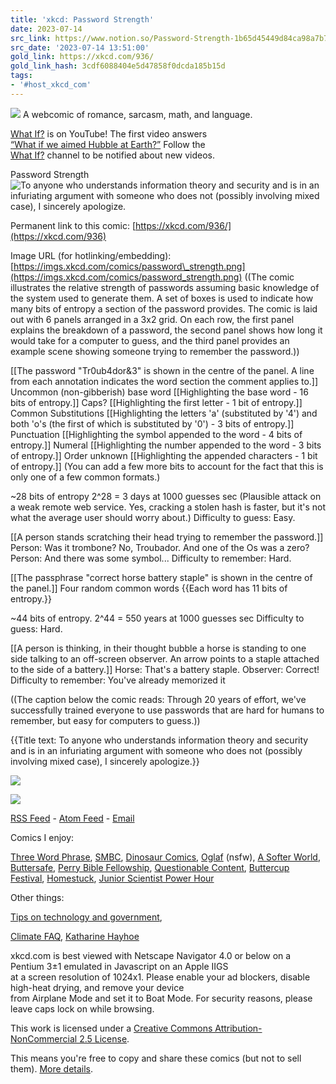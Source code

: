 ```yaml
---
title: 'xkcd: Password Strength'
date: 2023-07-14
src_link: https://www.notion.so/Password-Strength-1b65d45449d84ca98a7b7715fe7a89a0
src_date: '2023-07-14 13:51:00'
gold_link: https://xkcd.com/936/
gold_link_hash: 3cdf6088404e5d47858f0dcda185b15d
tags:
- '#host_xkcd_com'
---
```



[![](/s/0b7742.png)](/)
A webcomic of romance,
 sarcasm, math, and language.

[What If?](https://what-if.xkcd.com/) is on YouTube! The first video answers  
[“What if we aimed Hubble at Earth?”](https://youtu.be/2LSyizrk8-0) Follow the   
[What If?](https://www.youtube.com/@xkcd_whatif) channel to be notified about new videos.


Password Strength
![](//imgs.xkcd.com/comics/password_strength.png "To anyone who understands information theory and security and is in an infuriating argument with someone who does not (possibly involving mixed case), I sincerely apologize.")
  

Permanent link to this comic: [https://xkcd.com/936/](https://xkcd.com/936)  

Image URL (for hotlinking/embedding): [https://imgs.xkcd.com/comics/password\_strength.png](https://imgs.xkcd.com/comics/password_strength.png)
((The comic illustrates the relative strength of passwords assuming basic knowledge of the system used to generate them. A set of boxes is used to indicate how many bits of entropy a section of the password provides. The comic is laid out with 6 panels arranged in a 3x2 grid. On each row, the first panel explains the breakdown of a password, the second panel shows how long it would take for a computer to guess, and the third panel provides an example scene showing someone trying to remember the password.))

[[The password "Tr0ub4dor&3" is shown in the centre of the panel. A line from each annotation indicates the word section the comment applies to.]]
Uncommon (non-gibberish) base word [[Highlighting the base word - 16 bits of entropy.]]
Caps? [[Highlighting the first letter - 1 bit of entropy.]]
Common Substitutions [[Highlighting the letters 'a' (substituted by '4') and both 'o's (the first of which is substituted by '0') - 3 bits of entropy.]]
Punctuation [[Highlighting the symbol appended to the word - 4 bits of entropy.]]
Numeral [[Highlighting the number appended to the word - 3 bits of entropy.]]
Order unknown [[Highlighting the appended characters - 1 bit of entropy.]]
(You can add a few more bits to account for the fact that this is only one of a few common formats.)

~28 bits of entropy
2^28 = 3 days at 1000 guesses
sec
(Plausible attack on a weak remote web service. Yes, cracking a stolen hash is faster, but it's not what the average user should worry about.)
Difficulty to guess: Easy.

[[A person stands scratching their head trying to remember the password.]]
Person: Was it trombone? No, Troubador. And one of the Os was a zero?
Person: And there was some symbol...
Difficulty to remember: Hard.

[[The passphrase "correct horse battery staple" is shown in the centre of the panel.]]
Four random common words {{Each word has 11 bits of entropy.}}

~44 bits of entropy.
2^44 = 550 years at 1000 guesses
sec
Difficulty to guess: Hard.

[[A person is thinking, in their thought bubble a horse is standing to one side talking to an off-screen observer. An arrow points to a staple attached to the side of a battery.]]
Horse: That's a battery staple.
Observer: Correct!
Difficulty to remember: You've already memorized it

((The caption below the comic reads: Through 20 years of effort, we've successfully trained everyone to use passwords that are hard for humans to remember, but easy for computers to guess.))

{{Title text: To anyone who understands information theory and security and is in an infuriating argument with someone who does not (possibly involving mixed case), I sincerely apologize.}}


![](//imgs.xkcd.com/s/a899e84.jpg)
  

[![](//imgs.xkcd.com/s/temperature.png)](//xkcd.com/1732/)
  


[RSS Feed](/rss.xml) - [Atom Feed](/atom.xml) - [Email](/newsletter/)

  


Comics I enjoy:  

[Three Word Phrase](http://threewordphrase.com/),
 [SMBC](https://www.smbc-comics.com/),
 [Dinosaur Comics](https://www.qwantz.com),
 [Oglaf](https://oglaf.com/) (nsfw),
 [A Softer World](https://www.asofterworld.com),
 [Buttersafe](https://buttersafe.com/),
 [Perry Bible Fellowship](https://pbfcomics.com/),
 [Questionable Content](https://questionablecontent.net/),
 [Buttercup Festival](http://www.buttercupfestival.com/),
 [Homestuck](https://www.homestuck.com/),
 [Junior Scientist Power Hour](https://www.jspowerhour.com/)

  


Other things:  

[Tips on technology and government](https://medium.com/civic-tech-thoughts-from-joshdata/so-you-want-to-reform-democracy-7f3b1ef10597),  

[Climate FAQ](https://www.nytimes.com/interactive/2017/climate/what-is-climate-change.html),
 [Katharine Hayhoe](https://twitter.com/KHayhoe)

  


xkcd.com is best viewed with Netscape Navigator 4.0 or below on a Pentium 3±1 emulated in Javascript on an Apple IIGS  
at a screen resolution of 1024x1. Please enable your ad blockers, disable high-heat drying, and remove your device  
from Airplane Mode and set it to Boat Mode. For security reasons, please leave caps lock on while browsing.



This work is licensed under a
[Creative Commons Attribution-NonCommercial 2.5 License](https://creativecommons.org/licenses/by-nc/2.5/).



This means you're free to copy and share these comics (but not to sell them). [More details](/license.html).